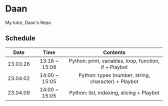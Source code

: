# Daan
My tutor, Daan's Repo

## Schedule

|   Date   |      Time     |                        Contents                        |
|:--------:|:-------------:|:------------------------------------------------------:|
| 23.03.26 | 13:18 ~ 15:08 | Python: print, variables, loop, function, if + Playbot |
| 23.04.02 | 14:00 ~ 15:05 | Python: types (number, string, character) + Playbot    |
| 23.04.09 | 14:00 ~ 15:05 | Python: list, indexing, slicing + Playbot              |